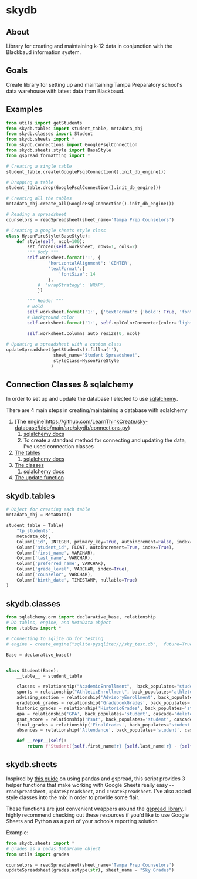# skydb

## About

Library for creating and maintaining k-12 data in conjunction with the Blackbaud information system.

## Goals 

Create library for setting up and maintaining Tampa Preparatory school's data warehouse with latest data from Blackbaud.

## Examples

``` Python
from utils import getStudents
from skydb.tables import student_table, metadata_obj
from skydb.classes import Student
from skydb.sheets import *
from skydb.connections import GooglePsqlConnection
from skydb.sheets.style import BaseStyle
from gspread_formatting import *

# Creating a single table 
student_table.create(GooglePsqlConnection().init_db_engine())

# Dropping a table
student_table.drop(GooglePsqlConnection().init_db_engine())

# Creating all the tables 
metadata_obj.create_all(GooglePsqlConnection().init_db_engine())

# Reading a spreadsheet
counselors = readSpreadsheet(sheet_name='Tampa Prep Counselors')

# Creating a google sheets style class
class HysonFireStyle(BaseStyle):
    def style(self, ncol=100):
        set_frozen(self.worksheet, rows=1, cols=2)
        """ Body """
        self.worksheet.format(':', {
                'horizontalAlignment': 'CENTER',
                'textFormat':{
                    'fontSize': 14
                },
            #  'wrapStrategy': 'WRAP',
            })

        """ Header """
        # Bold
        self.worksheet.format('1:', {'textFormat': {'bold': True, 'fontSize':12}})
        # Background color
        self.worksheet.format('1:', self.mplColorConverter(color='lightgrey'))

        self.worksheet.columns_auto_resize(0, ncol)
        
# Updating a spreadsheet with a custom class
updateSpreadsheet(getStudents().fillna(''), 
                  sheet_name='Student Spreadsheet',
                  styleClass=HysonFireStyle
                 )
```

## Connection Classes & sqlalchemy

In order to set up and update the database I elected to use [sqlalchemy](https://docs.sqlalchemy.org/en/14/tutorial/index.html). 

There are 4 main steps in creating/maintaining a database with sqlalchemy
1. [The engine]https://github.com/LearnThinkCreate/sky-database/blob/main/src/skydb/connections.py)
    1. [sqlalchemy docs](https://docs.sqlalchemy.org/en/14/tutorial/engine.html)
    2. To create a standard method for connecting and updating the data, I've used connection classes
2. [The tables](https://github.com/LearnThinkCreate/sky-database/blob/main/src/skydb/tables.py)
    1. [sqlalchemy docs](https://docs.sqlalchemy.org/en/14/tutorial/metadata.html)
4. [The classes](https://github.com/LearnThinkCreate/sky-database/blob/main/src/skydb/classes.py)
    1. [sqlalchemy docs](https://docs.sqlalchemy.org/en/14/tutorial/metadata.html#declaring-mapped-classes)
6. [The update function](https://github.com/LearnThinkCreate/sky-database/blob/main/src/skydb/update.py)


## skydb.tables

``` Python
# Object for creating each table
metadata_obj = MetaData()

student_table = Table(
    "tp_students",
    metadata_obj,
    Column('id', INTEGER, primary_key=True, autoincrement=False, index=True),
    Column('student_id', FLOAT, autoincrement=True, index=True),
    Column('first_name', VARCHAR),
    Column('last_name', VARCHAR),
    Column('preferred_name', VARCHAR),
    Column('grade_level', VARCHAR, index=True),
    Column('counselor', VARCHAR),
    Column('birth_date', TIMESTAMP, nullable=True)
)
```

## skydb.classes


``` Python  
from sqlalchemy.orm import declarative_base, relationship
# Db tables, engine, and MetaData object
from .tables import *

# Connecting to sqlite db for testing
# engine = create_engine("sqlite+pysqlite:///sky_test.db",  future=True, echo=True)

Base = declarative_base()


class Student(Base):
    __table__ = student_table

    classes = relationship("AcademicEnrollment",  back_populates="student", cascade='delete')
    sports = relationship("AthleticEnrollment", back_populates='athlete', cascade='delete')
    advising_section = relationship('AdvisoryEnrollment', back_populates='advisee', cascade='delete')
    gradebook_grades = relationship('GradebookGrades', back_populates='student', cascade='delete')
    historic_grades = relationship('HistoricGrades', back_populates='student', cascade='delete')
    gpa = relationship('GPA', back_populates='student', cascade='delete')
    psat_score = relationship('Psat', back_populates='student', cascade='delete')
    final_grades = relationship('FinalGrades', back_populates='student', cascade='delete')
    absences = relationship('Attendance', back_populates='student', cascade='delete')

    def __repr__(self):
        return f"Student({self.first_name!r} {self.last_name!r} - {self.student_id!r})"
```

## skydb.sheets

Inspired by [this guide](https://levelup.gitconnected.com/python-pandas-google-spreadsheet-476bd6a77f2b) on using pandas and gspread, 
this script provides 3 helper functions that make working with Google Sheets 
really easy -- `readSpreadsheet`, `updateSpreadsheet`, and `createSpreadsheet`. 
I've also added style classes into the mix in order to provide some flair.

These functions are just convenient wrappers around the [gspread library](https://docs.gspread.org/en/latest/oauth2.html). 
I highly recommend checking out these resources if you'd like to use Google Sheets and Python as a part of your 
schools reporting solution 


Example:
``` Python
from skydb.sheets import *
# grades is a padas.DataFrame object
from utils import grades

counselors = readSpreadsheet(sheet_name='Tampa Prep Counselors')
updateSpreadsheet(grades.astype(str), sheet_name = "Sky Grades")
```
